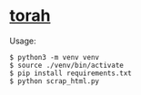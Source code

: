 # [torah](https://suhailvs.github.io/torah/)

Usage:
	
	$ python3 -m venv venv
	$ source ./venv/bin/activate
	$ pip install requirements.txt
	$ python scrap_html.py